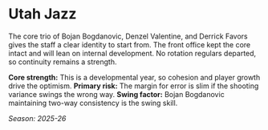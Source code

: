 # Utah Jazz

The core trio of Bojan Bogdanovic, Denzel Valentine, and Derrick Favors gives the staff a clear identity to start from.
The front office kept the core intact and will lean on internal development.
No rotation regulars departed, so continuity remains a strength.

**Core strength:** This is a developmental year, so cohesion and player growth drive the optimism.
**Primary risk:** The margin for error is slim if the shooting variance swings the wrong way.
**Swing factor:** Bojan Bogdanovic maintaining two-way consistency is the swing skill.

_Season: 2025-26_

